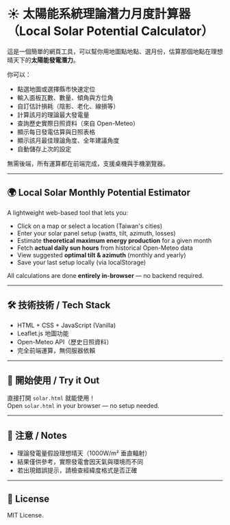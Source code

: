 # ☀️ 太陽能系統理論潛力月度計算器（Local Solar Potential Calculator）

這是一個簡單的網頁工具，可以幫你用地圖點地點、選月份，估算那個地點在理想晴天下的**太陽能發電潛力**。

你可以：

- 點選地圖或選擇縣市快速定位
- 輸入面板瓦數、數量、傾角與方位角
- 自訂估計損耗（陰影、老化、線損等）
- 計算該月的理論最大發電量
- 查詢歷史實際日照資料（來自 Open-Meteo）
- 顯示每日發電估算與日照表格
- 顯示該月最佳理論角度、全年建議角度
- 自動儲存上次的設定

無需後端，所有運算都在前端完成，支援桌機與手機瀏覽器。

---

## 🌍 Local Solar Monthly Potential Estimator

A lightweight web-based tool that lets you:

- Click on a map or select a location (Taiwan's cities)
- Enter your solar panel setup (watts, tilt, azimuth, losses)
- Estimate **theoretical maximum energy production** for a given month
- Fetch **actual daily sun hours** from historical Open-Meteo data
- View suggested **optimal tilt & azimuth** (monthly and yearly)
- Save your last setup locally (via localStorage)

All calculations are done **entirely in-browser** — no backend required.

---

## 🛠 技術技術 / Tech Stack

- HTML + CSS + JavaScript (Vanilla)
- Leaflet.js 地圖功能
- Open-Meteo API（歷史日照資料）
- 完全前端運算，無伺服器依賴

---

## 🚀 開始使用 / Try it Out

直接打開 `solar.html` 就能使用！  
Open `solar.html` in your browser — no setup needed.

---

## 📌 注意 / Notes

- 理論發電量假設理想晴天（1000W/m² 垂直輻射）
- 結果僅供參考，實際發電會因天氣與環境而不同
- 若出現錯誤提示，請檢查經緯度格式是否正確

---

## 📄 License

MIT License.
